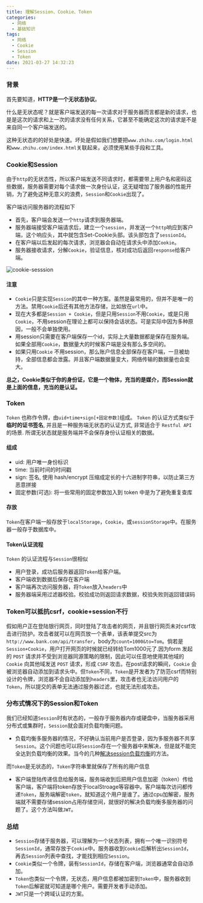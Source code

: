 ```yaml
---
title: 理解Session、Cookie、Token
categories:
  - 网络
  - 基础知识
tags:
  - 网络
  - Cookie
  - Session
  - Token
date: 2021-03-27 14:32:23
---
```


### 背景

首先要知道，**HTTP是一个无状态协议**。

什么是无状态呢？就是客户端发送的每一次请求对于服务器而言都是新的请求，也是是这次的请求和上一次的请求没有任何关系，它甚至不能确定这次的请求是不是来自同一个客户端发送的。

这种无状态的的好处是快速。坏处是假如我们想要把`www.zhihu.com/login.html`和`www.zhihu.com/index.html`关联起来，必须使用某些手段和工具。

### Cookie和Session

由于`http`的无状态性，所以客户端发送不同请求时，都需要带上用户名和密码这些数据，服务器需要对每个请求做一次身份认证，这无疑增加了服务器的性能开销，为了避免这种无意义的浪费，`Session`和``Cookie``出现了。

客户端访问服务器的流程如下

- 首先，客户端会发送一个`http`请求到服务器端。
- 服务器端接受客户端请求后，建立一个`session`，并发送一个`http`响应到客户端，这个响应头，其中就包含Set-Cookie头部。该头部包含了`sessionId`。
- 在客户端以后发起的每次请求，浏览器会自动在请求头中添加``Cookie``。
- 服务器接收请求，分解`Cookie`，验证信息，核对成功后返回`response`给客户端。

![cookie-sesssion](https://www.cmdbyte.com/2021/02/cookie-sesssion.png)

#### 注意

- `Cookie`只是实现`Session`的其中一种方案。虽然是最常用的，但并不是唯一的方法。禁用`Cookie`后还有其他方法存储，比如放在`url`中。
- 现在大多都是`Session + Cookie`，但是只用`Session`不用`Cookie`，或是只用`Cookie`，不用session在理论上都可以保持会话状态。可是实际中因为多种原因，一般不会单独使用。
- 用session只需要在客户端保存一个id，实际上大量数据都是保存在服务端。如果全部用`Cookie`，数据量大的时候客户端是没有那么多空间的。
- 如果只用`Cookie` 不用session，那么账户信息全部保存在客户端，一旦被劫持，全部信息都会泄露。并且客户端数据量变大，网络传输的数据量也会变大。



**总之，Cookie类似于你的身份证，它是一个物体，充当的是媒介，而Session就是上面的信息，充当的是认证。**

### Token

`Token` 也称作令牌，由`uid+time+sign[+固定参数]`组成。
`Token` 的认证方式类似于**临时的证书签名**, 并且是一种服务端无状态的认证方式, 非常适合于 `Restful API `的场景. 所谓无状态就是服务端并不会保存身份认证相关的数据。

#### 组成

- uid: 用户唯一身份标识
- time: 当前时间的时间戳
- sign: 签名, 使用 hash/encrypt 压缩成定长的十六进制字符串，以防止第三方恶意拼接
- 固定参数(可选): 将一些常用的固定参数加入到 token 中是为了避免重复查库

#### 存放

`Token`在客户端一般存放于`localStorage`，`Cookie`，或`sessionStorage`中。在服务器一般存于数据库中。

#### Token认证流程

`Token` 的认证流程与`Session`很相似

- 用户登录，成功后服务器返回`Token`给客户端。
- 客户端收到数据后保存在客户端
- 客户端再次访问服务器，将`Token`放入`headers`中
- 服务器端采用过滤器校验。校验成功则返回请求数据，校验失败则返回错误码

### Token可以抵抗csrf，cookie+session不行

假如用户正在登陆银行网页，同时登陆了攻击者的网页，并且银行网页未对csrf攻击进行防护。攻击者就可以在网页放一个表单，该表单提交src为`http://www.bank.com/api/transfer`，body为`count=1000&to=Tom`。倘若是`Session+Cookie`，用户打开网页的时候就已经转给Tom1000元了.因为form 发起的 `POST` 请求并不受到浏览器同源策略的限制，因此可以任意地使用其他域的 `Cookie` 向其他域发送 `POST` 请求，形成 `CSRF` 攻击。在post请求的瞬间，`Cookie` 会被浏览器自动添加到请求头中。但`Token`不同，`Token`是开发者为了防范csrf而特别设计的令牌，浏览器不会自动添加到`headers`里，攻击者也无法访问用户的`Token`，所以提交的表单无法通过服务器过滤，也就无法形成攻击。

### 分布式情况下的Session和Token

我们已经知道`Session`时有状态的，一般存于服务器内存或硬盘中，当服务器采用分布式或集群时，`Session`就会面对负载均衡问题。

- 负载均衡多服务器的情况，不好确认当前用户是否登录，因为多服务器不共享`Session`。这个问题也可以将`Session`存在一个服务器中来解决，但是就不能完全达到负载均衡的效果。当今的几种[解决session负载均衡](http://blog.51cto.com/zhibeiwang/1965018)的方法。

而`Token`是无状态的，`Token`字符串里就保存了所有的用户信息

- 客户端登陆传递信息给服务端，服务端收到后把用户信息加密（token）传给客户端，客户端将token存放于localStroage等容器中。客户端每次访问都传递`Token`，服务端解密`token`，就知道这个用户是谁了。通过cpu加解密，服务端就不需要存储session占用存储空间，就很好的解决负载均衡多服务器的问题了。这个方法叫做`JWT`。

### 总结

- `Session`存储于服务器，可以理解为一个状态列表，拥有一个唯一识别符号`SessionId`，通常存放于`Cookie`中。服务器收到`Cookie`后解析出`SessionId`，再去`Session`列表中查找，才能找到相应`Session`。
- `Cookie`类似一个令牌，装有`SessionId`，存储在客户端，浏览器通常会自动添加。
- `Token`也类似一个令牌，无状态，用户信息都被加密到`Token`中，服务器收到`Token`后解密就可知道是哪个用户。需要开发者手动添加。
- `JWT`只是一个跨域认证的方案。
